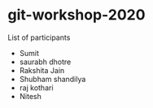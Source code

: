 # git-workshop-2020

List of participants
- Sumit
- saurabh dhotre
- Rakshita Jain
- Shubham shandilya
- raj kothari
- Nitesh
